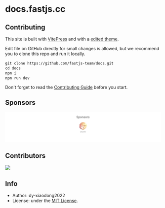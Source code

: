 # docs.fastjs.cc

## Contributing

This site is built with [VitePress](https://vitepress.vuejs.org/) and with a [edited theme](https://github.com/fastjs-team/docs/tree/main/.vitepress/theme).

Edit file on GitHub directly for small changes is allowed, but we recommend you to clone this repo and run it locally.

```shell
git clone https://github.com/fastjs-team/docs.git
cd docs
npm i
npm run dev
```

Don't forget to read the [Contributing Guide](https://github.com/fastjs-team/core/blob/main/.github/contributing.md) before you start.

## Sponsors

<div align="center">
  <img src="https://raw.githubusercontent.com/dy-xiaodong2022/sponsors/main/sponsors.wide.svg" />
</div>

## Contributors

<a href="https://github.com/fastjs-team/docs/graphs/contributors">
  <img src="https://contrib.rocks/image?repo=fastjs-team/docs" />
</a>

## Info

- Author: dy-xiaodong2022
- License: under the [MIT License](https://opensource.org/licenses/MIT).